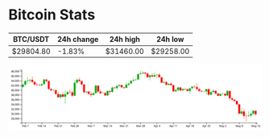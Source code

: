 # Bitcoin Stats

BTC/USDT|24h change|24h high|24h low|
|---|---|---|---|
|$29804.80|-1.83%|$31460.00|$29258.00|

<img src="./chart.svg">
